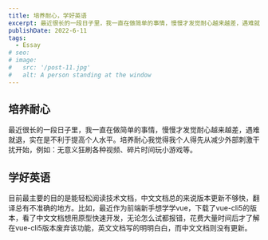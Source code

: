 ```yaml
---
title: 培养耐心，学好英语
excerpt: 最近很长的一段日子里，我一直在做简单的事情，慢慢才发觉耐心越来越差，遇难就退，实在是不利于提高个人水平。
publishDate: 2022-6-11
tags:
  - Essay
# seo:
# image:
#   src: '/post-11.jpg'
#   alt: A person standing at the window
---
```



## 培养耐心
最近很长的一段日子里，我一直在做简单的事情，慢慢才发觉耐心越来越差，遇难就退，实在是不利于提高个人水平。培养耐心我觉得我个人得先从减少外部刺激干扰开始，例如：无意义狂刷各种视频、碎片时间玩小游戏等。

## 学好英语
目前最主要的目的是能轻松阅读技术文档，中文文档总的来说版本更新不够快，翻译总有不准确的地方。比如，最近作为前端新手想学学vue，下载了vue-cli5的版本，看了中文文档想用原型快速开发，无论怎么试都报错，花费大量时间后才了解在vue-cli5版本废弃该功能，英文文档写的明明白白，而中文文档则没有更新。

